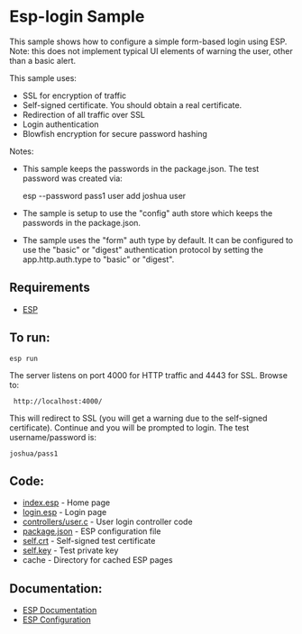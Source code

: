 Esp-login Sample
===

This sample shows how to configure a simple form-based login using ESP. 
Note: this does not implement typical UI elements of warning the user, other than a basic alert.

This sample uses:

* SSL for encryption of traffic
* Self-signed certificate. You should obtain a real certificate.
* Redirection of all traffic over SSL
* Login authentication 
* Blowfish encryption for secure password hashing

Notes:
* This sample keeps the passwords in the package.json. The test password was created via:

    esp --password pass1 user add joshua user

* The sample is setup to use the "config" auth store which keeps the passwords in the package.json.
* The sample uses the "form" auth type by default. 
    It can be configured to use the "basic" or "digest" authentication protocol by setting the
    app.http.auth.type to "basic" or "digest".

Requirements
---
* [ESP](http://embedthis.com/downloads/esp/download.esp)

To run:
---
    esp run

The server listens on port 4000 for HTTP traffic and 4443 for SSL. Browse to: 
 
     http://localhost:4000/

This will redirect to SSL (you will get a warning due to the self-signed certificate).
Continue and you will be prompted to login. The test username/password is:

    joshua/pass1

Code:
---
* [index.esp](index.esp) - Home page
* [login.esp](login.esp) - Login page
* [controllers/user.c](controllers/user.c) - User login controller code
* [package.json](package.json) - ESP configuration file
* [self.crt](self.crt) - Self-signed test certificate
* [self.key](self.key) - Test private key
* cache - Directory for cached ESP pages

Documentation:
---
* [ESP Documentation](http://embedthis.com/products/esp/doc/index.html)
* [ESP Configuration](http://embedthis.com/products/esp/doc/guide/esp/users/config.html)
